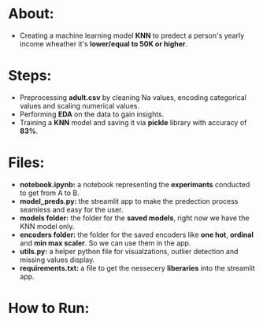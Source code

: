 # About:
- Creating a machine learning model **KNN** to predect a person's yearly income wheather it's **lower/equal to 50K or higher**.
# Steps:
- Preprocessing **adult.csv** by cleaning Na values, encoding categorical values and scaling numerical values.
- Performing **EDA** on the data to gain insights.
- Training a **KNN** model and saving it via **pickle** library with accuracy of **83%**.
# Files:
- **notebook.ipynb:** a notebook representing the **experimants** conducted to get from A to B.
- **model_preds.py:** the streamlit app to make the predection process seamless and easy for the user.
- **models folder:** the folder for the **saved models**, right now we have the KNN model only.
- **encoders folder:** the folder for the saved encoders like **one hot**, **ordinal** and **min max scaler**. So we can use them in the app.
- **utils.py:** a helper python file for visualzations, outlier detection and missing values display.
- **requirements.txt:** a file to get the nessecery **liberaries** into the streamlit app.
# How to Run:
   
